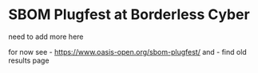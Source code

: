 # SBOM Plugfest at Borderless Cyber
need to add more here

for now see - https://www.oasis-open.org/sbom-plugfest/ and - find old results page